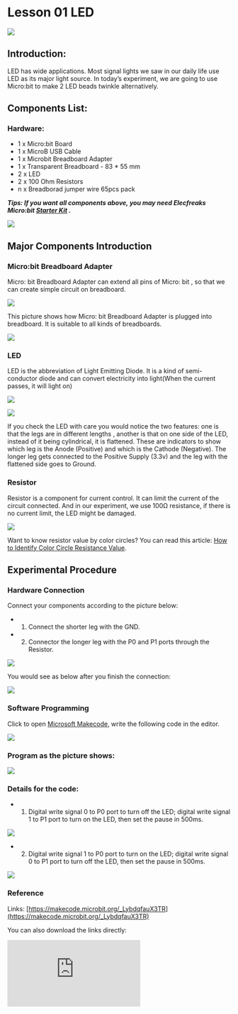 # Lesson 01 LED

 ![](./images/GMzHtFZ.jpg)

## Introduction:


LED has wide applications. Most signal lights we saw in our daily life use LED as its major light source. In today’s experiment, we are going to use Micro:bit to make 2 LED beads twinkle alternatively.

## Components List:


### Hardware:

- 1 x Micro:bit Board
- 1 x MicroB USB Cable
- 1 x Microbit Breadboard Adapter
- 1 x Transparent Breadboard - 83 * 55 mm
- 2 x LED
- 2 x 100 Ohm Resistors
- n x Breadborad jumper wire 65pcs pack

***Tips: If you want all components above, you may need Elecfreaks Micro:bit [Starter Kit](https://www.elecfreaks.com/micro-bit-starter-kit.html) .***

![](./images/W4tseua.jpg)

## Major Components Introduction

### Micro:bit Breadboard Adapter

Micro: bit Breadboard Adapter can extend all pins of Micro: bit , so that we can create simple circuit on breadboard.

![](./images/dq75zKC.jpg)

This picture shows how Micro: bit Breadboard Adapter is plugged into breadboard. It is suitable to all kinds of breadboards.

![](./images/3DHC6U8.jpg)

### LED
LED is the abbreviation of Light Emitting Diode. It is a kind of semi-conductor diode and can convert electricity into light(When the current passes, it will light on)

![](./images/gDwJTlH.jpg)

![](./images/t8e1q6X.jpg)

If you check the LED with care you would notice the two features: one is that the legs are in different lengths , another is that on one side of the LED, instead of it being cylindrical, it is flattened. These are indicators to show which leg is the Anode (Positive) and which is the Cathode (Negative). The longer leg gets connected to the Positive Supply (3.3v) and the leg with the flattened side goes to Ground.

### Resistor
Resistor is a component for current control. It can limit the current of the circuit connected. And in our experiment, we use 100Ω resistance, if there is no current limit, the LED might be damaged.

![](./images/WS9Fk9x.jpg)

Want to know resistor value by color circles? You can read this article:
[How to Identify Color Circle Resistance Value](https://www.elecfreaks.com/9158.html).

## Experimental Procedure


### Hardware Connection

Connect your components according to the picture below:

- 1. Connect the shorter leg with the GND.
- 2. Connector the longer leg with the P0 and P1 ports through the Resistor.

![](./images/6JA8ooG.jpg)

You would see as  below after you finish the connection:

![](./images/ZEP7gfe.jpg)

### Software Programming

Click to open [Microsoft Makecode](https://makecode.microbit.org/), write the following code in the editor.

![](./images/JHZUvh2.png)

### Program as the picture shows:

![](./images/qI96YEM.png)

###  Details for the code:
- 1. Digital write signal 0 to P0 port to turn off the LED; digital write signal 1 to P1 port to turn on the LED,  then set the pause in 500ms.

![](./images/CRTiOq3.png)

- 2. Digital write signal 1 to P0 port to turn on the LED; digital write signal 0 to P1 port to turn off the LED,  then set the pause in 500ms.

![](./images/xP8o5Xk.png)

### Reference
Links: [https://makecode.microbit.org/_LybdqfauX3TR](https://makecode.microbit.org/_LybdqfauX3TR)

You can also download the links directly:

<div
    style={{
        position: 'relative',
        paddingBottom: '60%',
        overflow: 'hidden',
    }}
>
    <iframe
        src="https://makecode.microbit.org/_LybdqfauX3TR"
        frameborder="0"
        sandbox="allow-popups allow-forms allow-scripts allow-same-origin"
        style={{
            position: 'absolute',
            width: '100%',
            height: '100%',
        }}
    />
</div>

## Result

You can see the  2 LEDs flashing alternatively. If not, you need to go back and check your operations.

![](./images/xvYjvaQ.gif)


## Exploration

If we want to control 4 LEDs and make them illuminated in turns, how can we design the circuit and code?  Welcome to have a further discussion with us!

## FAQ
